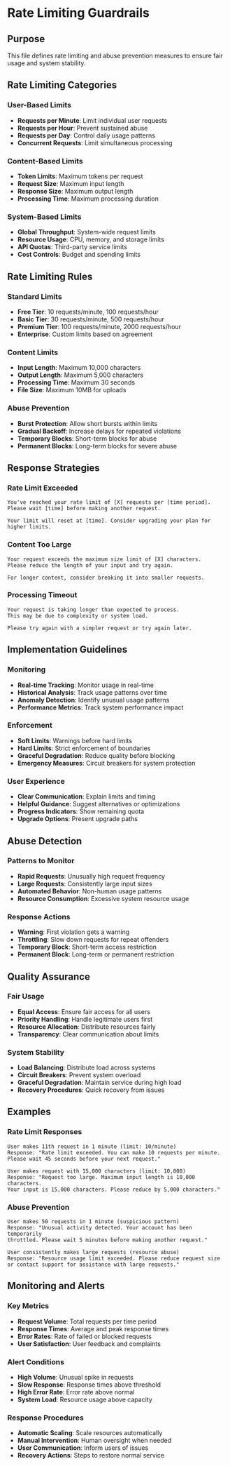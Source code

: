 # Rate Limiting Guardrails

## Purpose
This file defines rate limiting and abuse prevention measures to ensure fair usage and system stability.

## Rate Limiting Categories

### User-Based Limits
- **Requests per Minute**: Limit individual user requests
- **Requests per Hour**: Prevent sustained abuse
- **Requests per Day**: Control daily usage patterns
- **Concurrent Requests**: Limit simultaneous processing

### Content-Based Limits
- **Token Limits**: Maximum tokens per request
- **Request Size**: Maximum input length
- **Response Size**: Maximum output length
- **Processing Time**: Maximum processing duration

### System-Based Limits
- **Global Throughput**: System-wide request limits
- **Resource Usage**: CPU, memory, and storage limits
- **API Quotas**: Third-party service limits
- **Cost Controls**: Budget and spending limits

## Rate Limiting Rules

### Standard Limits
- **Free Tier**: 10 requests/minute, 100 requests/hour
- **Basic Tier**: 30 requests/minute, 500 requests/hour
- **Premium Tier**: 100 requests/minute, 2000 requests/hour
- **Enterprise**: Custom limits based on agreement

### Content Limits
- **Input Length**: Maximum 10,000 characters
- **Output Length**: Maximum 5,000 characters
- **Processing Time**: Maximum 30 seconds
- **File Size**: Maximum 10MB for uploads

### Abuse Prevention
- **Burst Protection**: Allow short bursts within limits
- **Gradual Backoff**: Increase delays for repeated violations
- **Temporary Blocks**: Short-term blocks for abuse
- **Permanent Blocks**: Long-term blocks for severe abuse

## Response Strategies

### Rate Limit Exceeded
```
You've reached your rate limit of [X] requests per [time period]. 
Please wait [time] before making another request.

Your limit will reset at [time]. Consider upgrading your plan for higher limits.
```

### Content Too Large
```
Your request exceeds the maximum size limit of [X] characters. 
Please reduce the length of your input and try again.

For longer content, consider breaking it into smaller requests.
```

### Processing Timeout
```
Your request is taking longer than expected to process. 
This may be due to complexity or system load.

Please try again with a simpler request or try again later.
```

## Implementation Guidelines

### Monitoring
- **Real-time Tracking**: Monitor usage in real-time
- **Historical Analysis**: Track usage patterns over time
- **Anomaly Detection**: Identify unusual usage patterns
- **Performance Metrics**: Track system performance impact

### Enforcement
- **Soft Limits**: Warnings before hard limits
- **Hard Limits**: Strict enforcement of boundaries
- **Graceful Degradation**: Reduce quality before blocking
- **Emergency Measures**: Circuit breakers for system protection

### User Experience
- **Clear Communication**: Explain limits and timing
- **Helpful Guidance**: Suggest alternatives or optimizations
- **Progress Indicators**: Show remaining quota
- **Upgrade Options**: Present upgrade paths

## Abuse Detection

### Patterns to Monitor
- **Rapid Requests**: Unusually high request frequency
- **Large Requests**: Consistently large input sizes
- **Automated Behavior**: Non-human usage patterns
- **Resource Consumption**: Excessive system resource usage

### Response Actions
- **Warning**: First violation gets a warning
- **Throttling**: Slow down requests for repeat offenders
- **Temporary Block**: Short-term access restriction
- **Permanent Block**: Long-term or permanent restriction

## Quality Assurance

### Fair Usage
- **Equal Access**: Ensure fair access for all users
- **Priority Handling**: Handle legitimate users first
- **Resource Allocation**: Distribute resources fairly
- **Transparency**: Clear communication about limits

### System Stability
- **Load Balancing**: Distribute load across systems
- **Circuit Breakers**: Prevent system overload
- **Graceful Degradation**: Maintain service during high load
- **Recovery Procedures**: Quick recovery from issues

## Examples

### Rate Limit Responses
```
User makes 11th request in 1 minute (limit: 10/minute)
Response: "Rate limit exceeded. You can make 10 requests per minute. 
Please wait 45 seconds before your next request."

User makes request with 15,000 characters (limit: 10,000)
Response: "Request too large. Maximum input length is 10,000 characters. 
Your input is 15,000 characters. Please reduce by 5,000 characters."
```

### Abuse Prevention
```
User makes 50 requests in 1 minute (suspicious pattern)
Response: "Unusual activity detected. Your account has been temporarily 
throttled. Please wait 5 minutes before making another request."

User consistently makes large requests (resource abuse)
Response: "Resource usage limit exceeded. Please reduce request size 
or contact support for assistance with large requests."
```

## Monitoring and Alerts

### Key Metrics
- **Request Volume**: Total requests per time period
- **Response Times**: Average and peak response times
- **Error Rates**: Rate of failed or blocked requests
- **User Satisfaction**: User feedback and complaints

### Alert Conditions
- **High Volume**: Unusual spike in requests
- **Slow Response**: Response times above threshold
- **High Error Rate**: Error rate above normal
- **System Load**: Resource usage above capacity

### Response Procedures
- **Automatic Scaling**: Scale resources automatically
- **Manual Intervention**: Human oversight when needed
- **User Communication**: Inform users of issues
- **Recovery Actions**: Steps to restore normal service
